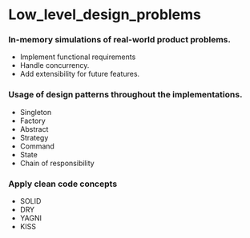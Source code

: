 # Low_level_design_problems

### In-memory simulations of real-world product problems.
 - Implement functional requirements
 - Handle concurrency.
 - Add extensibility for future features.

### Usage of design patterns throughout the implementations.
 - Singleton 
 - Factory
 - Abstract
 - Strategy
 - Command
 - State
 - Chain of responsibility

### Apply clean code concepts
 - SOLID
 - DRY
 - YAGNI
 - KISS

